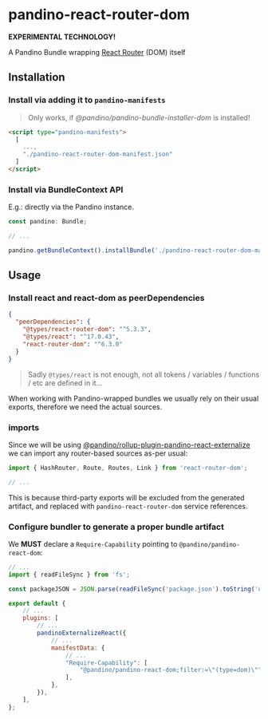 # pandino-react-router-dom

**EXPERIMENTAL TECHNOLOGY!**

A Pandino Bundle wrapping [React Router](https://reactrouterdotcom.fly.dev/) (DOM) itself

## Installation

### Install via adding it to `pandino-manifests`

> Only works, if *@pandino/pandino-bundle-installer-dom* is installed!

```html
<script type="pandino-manifests">
  [
    ...,
    "./pandino-react-router-dom-manifest.json"
  ]
</script>
```

### Install via BundleContext API

E.g.: directly via the Pandino instance.

```typescript
const pandino: Bundle;

// ...

pandino.getBundleContext().installBundle('./pandino-react-router-dom-manifest.json');
```

## Usage

### Install react and react-dom as peerDependencies

```json
{
  "peerDependencies": {
    "@types/react-router-dom": "^5.3.3",
    "@types/react": "^17.0.43",
    "react-router-dom": "^6.3.0"
  }
}
```
> Sadly `@types/react` is not enough, not all tokens / variables / functions / etc are defined in it...

When working with Pandino-wrapped bundles we usually rely on their usual exports, therefore we need the actual sources.

### imports

Since we will be using [@pandino/rollup-plugin-pandino-react-externalize](../rollup-plugin-pandino-react-externalize) we
can import any router-based sources as-per usual:

```typescript
import { HashRouter, Route, Routes, Link } from 'react-router-dom';

// ...
```

This is because third-party exports will be excluded from the generated artifact, and replaced with `pandino-react-router-dom`
service references.

### Configure bundler to generate a proper bundle artifact

We **MUST** declare a `Require-Capability` pointing to `@pandino/pandino-react-dom`:

```javascript
// ...
import { readFileSync } from 'fs';

const packageJSON = JSON.parse(readFileSync('package.json').toString('utf8'));

export default {
    // ...
    plugins: [
        // ...
        pandinoExternalizeReact({
            // ...
            manifestData: {
                // ...
                "Require-Capability": [
                    "@pandino/pandino-react-dom;filter:=\"(type=dom)\""
                ],
            },
        }),
    ],
};
```
